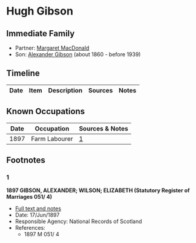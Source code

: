 ﻿---
layout: person
subject_key: i22004930
permalink: /people/i22004930
---

# Hugh Gibson

## Immediate Family

* Partner: [Margaret MacDonald](./@5053655@-margaret-macdonald-b-d.md)
* Son: [Alexander Gibson](./@21968540@-alexander-gibson-b1860-d1939.md) (about 1860 - before 1939)

## Timeline

Date | Item | Description | Sources | Notes
---|---|---|---|---

## Known Occupations

Date | Occupation | Sources & Notes
---|---|---
1897 | Farm Labourer | [1](#1)

## Footnotes

### 1

**1897 GIBSON, ALEXANDER; WILSON; ELIZABETH (Statutory Register of Marriages 051/ 4)**

* [Full text and notes](../sources/@25441996@-1897-gibson,-alexander;-wilson;-elizabeth-statutory-register-of-marriages-051-4-.md)
* Date: 17/Jun/1897
* Responsible Agency: National Records of Scotland
* References: 
  * 1897 M 051/ 4

